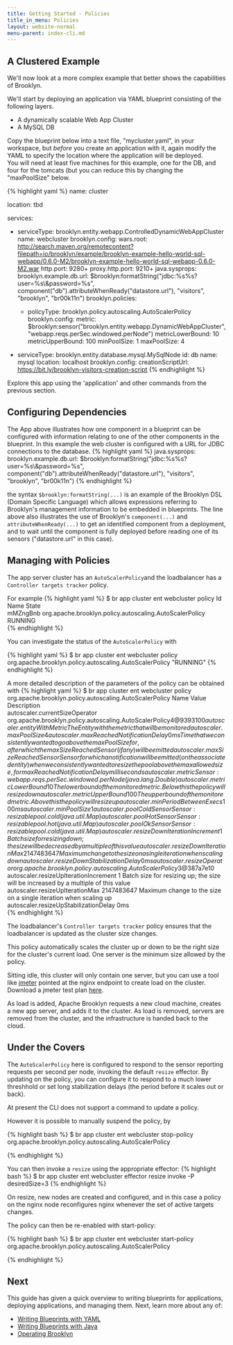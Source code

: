 ```yaml
---
title: Getting Started - Policies
title_in_menu: Policies
layout: website-normal
menu-parent: index-cli.md
---
```





## A Clustered Example

We'll now look at a more complex example that better shows the capabilities of Brooklyn. 

We'll start by deploying an application via YAML blueprint consisting of the following layers.

- A dynamically scalable Web App Cluster
- A MySQL DB


Copy the blueprint below into a text file, "mycluster.yaml", in your workspace, but *before* you create an application 
with it, again modify the YAML to specify the location where the application will be deployed.  
You will need at least five machines for this example, one for the DB, and four for the tomcats 
(but you can reduce this by changing the "maxPoolSize" below.

{% highlight yaml %}
name: cluster

location:
  tbd

services:
- serviceType: brooklyn.entity.webapp.ControlledDynamicWebAppCluster
  name: webcluster
  brooklyn.config:
    wars.root: http://search.maven.org/remotecontent?filepath=io/brooklyn/example/brooklyn-example-hello-world-sql-webapp/0.6.0-M2/brooklyn-example-hello-world-sql-webapp-0.6.0-M2.war
    http.port: 9280+
    proxy.http.port: 9210+
    java.sysprops: 
      brooklyn.example.db.url: $brooklyn:formatString("jdbc:%s%s?user=%s\\&password=%s",
         component("db").attributeWhenReady("datastore.url"), "visitors", "brooklyn", "br00k11n")
  brooklyn.policies:
  - policyType: brooklyn.policy.autoscaling.AutoScalerPolicy
    brooklyn.config:
      metric: $brooklyn:sensor("brooklyn.entity.webapp.DynamicWebAppCluster", "webapp.reqs.perSec.windowed.perNode")
      metricLowerBound: 10
      metricUpperBound: 100
      minPoolSize: 1
      maxPoolSize: 4
      
- serviceType: brooklyn.entity.database.mysql.MySqlNode
  id: db
  name: mysql
  location: localhost
  brooklyn.config:
    creationScriptUrl: https://bit.ly/brooklyn-visitors-creation-script
{% endhighlight %}

Explore this app using the 'application' and other commands from the previous section.

## Configuring Dependencies
The App above illustrates how one component in a blueprint can be configured with information relating to one of the other 
components in the blueprint.  In this example the web cluster is configured with a URL for JDBC connections to the database.
{% highlight yaml %}
java.sysprops: 
      brooklyn.example.db.url: $brooklyn:formatString("jdbc:%s%s?user=%s\\&password=%s",
         component("db").attributeWhenReady("datastore.url"), "visitors", "brooklyn", "br00k11n")
{% endhighlight %}

the syntax ```$brooklyn:formatString(...)``` is an example of the Brooklyn DSL (Domain Specific Language) which 
allows expressions referring to Brooklyn's management information to be embedded in blueprints.  The line above also illustrates the use of Brooklyn's ```component(...)``` and ```attributeWhenReady(...)``` to get an identified component from a deployment, and to wait until the component is fully deployed before reading one of its sensors ("datastore.url" in this case). 

## Managing with Policies


The app server cluster has an `AutoScalerPolicy`and the loadbalancer has a `Controller targets tracker` policy.

For example
{% highlight yaml %}
$ br app cluster ent webcluster policy
Id         Name                                                      State   
mMZngBnb   org.apache.brooklyn.policy.autoscaling.AutoScalerPolicy   RUNNING   
{% endhighlight %}

You can investigate the status of the `AutoScalerPolicy` with 

{% highlight yaml %}
$ br app cluster ent webcluster policy org.apache.brooklyn.policy.autoscaling.AutoScalerPolicy
"RUNNING"
{% endhighlight %}

A more detailed description of the parameters of the policy can be obtained with
{% highlight yaml %}
$ br app cluster ent webcluster policy org.apache.brooklyn.policy.autoscaling.AutoScalerPolicy
Name                                      Value                                                                Description   
autoscaler.currentSizeOperator            org.apache.brooklyn.policy.autoscaling.AutoScalerPolicy$4@9393100       
autoscaler.entityWithMetric                                                                                    The Entity with the metric that will be monitored   
autoscaler.maxPoolSize                    4                                                                       
autoscaler.maxReachedNotificationDelay    0ms                                                                  Time that we consistently wanted to go above the maxPoolSize for, after which the maxSizeReachedSensor (if any) will be emitted   
autoscaler.maxSizeReachedSensor                                                                                Sensor for which a notification will be emitted (on the associated entity) when we consistently wanted to resize the pool above the max allowed size, for maxReachedNotificationDelay milliseconds   
autoscaler.metric                         Sensor: webapp.reqs.perSec.windowed.perNode (java.lang.Double)          
autoscaler.metricLowerBound               10                                                                   The lower bound of the monitored metric. Below this the policy will resize down   
autoscaler.metricUpperBound               100                                                                  The upper bound of the monitored metric. Above this the policy will resize up   
autoscaler.minPeriodBetweenExecs          100ms                                                                   
autoscaler.minPoolSize                    1                                                                       
autoscaler.poolColdSensor                 Sensor: resizablepool.cold (java.util.Map)                              
autoscaler.poolHotSensor                  Sensor: resizablepool.hot (java.util.Map)                               
autoscaler.poolOkSensor                   Sensor: resizablepool.cold (java.util.Map)                              
autoscaler.resizeDownIterationIncrement   1                                                                    Batch size for resizing down; the size will be decreased by a multiple of this value   
autoscaler.resizeDownIterationMax         2147483647                                                           Maximum change to the size on a single iteration when scaling down   
autoscaler.resizeDownStabilizationDelay   0ms                                                                     
autoscaler.resizeOperator                 org.apache.brooklyn.policy.autoscaling.AutoScalerPolicy$3@387a7e10      
autoscaler.resizeUpIterationIncrement     1                                                                    Batch size for resizing up; the size will be increased by a multiple of this value   
autoscaler.resizeUpIterationMax           2147483647                                                           Maximum change to the size on a single iteration when scaling up   
autoscaler.resizeUpStabilizationDelay     0ms                                               
{% endhighlight %}


The loadbalancer's `Controller targets tracker` policy ensures that the loadbalancer is updated as the cluster size changes.

This policy automatically scales the cluster up or down to be the right size for the cluster's current load. One server 
is the minimum size allowed by the policy.

Sitting idle, this cluster will only contain one server, but you can use a tool like [jmeter](http://jmeter.apache.org/) 
pointed at the nginx endpoint to create load on the cluster. Download a jmeter test 
plan [here](https://github.com/apache/incubator-brooklyn/blob/master/examples/simple-web-cluster/resources/jmeter-test-plan.jmx).

As load is added, Apache Brooklyn requests a new cloud machine, creates a new app server, and adds it to the cluster. 
As load is removed, servers are removed from the cluster, and the infrastructure is handed back to the cloud.


## Under the Covers

The `AutoScalerPolicy` here is configured to respond to the sensor
reporting requests per second per node, invoking the default `resize` effector.
By updating on the policy, you can configure it to respond to a much lower threshhold
or set long stabilization delays (the period before it scales out or back).

At present the CLI does not support a command to update a policy.

However it is possible to manually suspend the policy, by 

{% highlight bash %}
$ br app cluster ent webcluster stop-policy org.apache.brooklyn.policy.autoscaling.AutoScalerPolicy

{% endhighlight %}

You can then invoke a `resize` using the appropriate effector:
{% highlight bash %}
$ br app cluster ent webcluster effector resize invoke -P desiredSize=3
{% endhighlight %}

On resize, new nodes are created and configured, 
and in this case a policy on the nginx node reconfigures nginx whenever the set of active
targets changes.

The policy can then be re-enabled with start-policy:

{% highlight bash %}
$ br app cluster ent webcluster start-policy org.apache.brooklyn.policy.autoscaling.AutoScalerPolicy

{% endhighlight %}


## Next

This guide has given a quick overview to writing blueprints for applications, deploying applications, and
managing them. Next, learn more about any of:

* [Writing Blueprints with YAML](../yaml/) 
* [Writing Blueprints with Java](../java/) 
* [Operating Brooklyn](../ops/) 